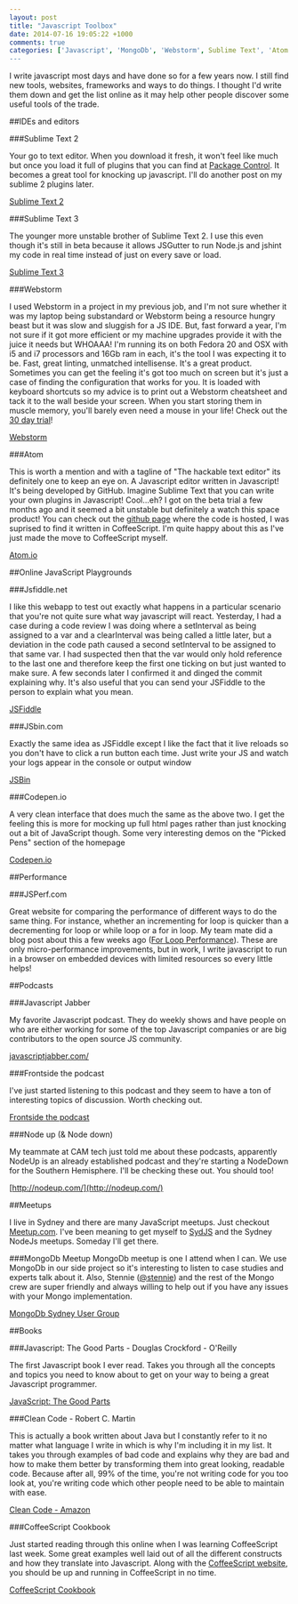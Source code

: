 ```yaml
---
layout: post
title: "Javascript Toolbox"
date: 2014-07-16 19:05:22 +1000
comments: true
categories: ['Javascript', 'MongoDb', 'Webstorm', Sublime Text', 'Atom', 'GitHub']
---
```


I write javascript most days and have done so for a few years now. I still find new tools, websites, frameworks and 
ways to do things. I thought I'd write them down and get the list online as it may help other people discover some 
useful tools of the trade.

<!--more--> 

##IDEs and editors

###Sublime Text 2


Your go to text editor. When you download it fresh, it won't feel like much but once you load it full of plugins 
that you can find at [Package Control](https://sublime.wbond.net/). It becomes a great tool for knocking up javascript. I'll do another post on my sublime 2
 plugins later.

[Sublime Text 2](http://www.sublimetext.com/)

###Sublime Text 3 


The younger more unstable brother of Sublime Text 2. I use this even though it's still in beta because it allows 
JSGutter to run Node.js and jshint my code in real time instead of just on every save or load.

[Sublime Text 3](http://www.sublimetext.com/3)

###Webstorm


I used Webstorm in a project in my previous job, and I'm not sure whether it was my laptop being substandard or Webstorm 
being a resource hungry beast but it was slow and sluggish for a JS IDE. But, fast forward a year, I'm not sure if it 
got more efficient or my machine upgrades provide it with the juice it needs but WHOAAA! I'm running its on both Fedora 20 
and OSX with i5 and i7 processors and 16Gb ram in each, it's the tool I was expecting it to be. Fast, great linting, 
unmatched intellisense. It's a great product. Sometimes you can get the feeling it's got too much on screen but it's 
just a case of finding the configuration that works for you. It is loaded with keyboard shortcuts so my advice is to 
print out a Webstorm cheatsheet and tack it to the wall beside your screen. When you start storing them in muscle 
memory, you'll barely even need a mouse in your life! Check out the [30 day trial](http://www.jetbrains.com/webstorm/download/)! 

[Webstorm](http://www.jetbrains.com/webstorm/)

###Atom


This is worth a mention and with a tagline of "The hackable text editor" its definitely one to keep an eye on. A Javascript 
editor written in Javascript! It's being developed by GitHub. Imagine Sublime Text that you can write your own plugins in 
Javascript! Cool...eh? I got on the beta trial a few months ago and it seemed a bit unstable but definitely a watch 
this space product! You can check out the [github page](https://github.com/atom) where the code is hosted, I was 
suprised to find it written in CoffeeScript. I'm quite happy about this as I've just made the move to CoffeeScript myself. 

[Atom.io](http://atom.io)

##Online JavaScript Playgrounds

###Jsfiddle.net


I like this webapp to test out exactly what happens in a particular scenario that you're not quite sure what way 
javascript will react. Yesterday, I had a case during a code review I was doing where a setInterval as being assigned 
to a var and a clearInterval was being called a little later, but a deviation in the code path caused a second 
setInterval to be assigned to that same var. I had suspected then that the var would only hold reference to the 
last one and therefore keep the first one ticking on but just wanted to make sure. A few seconds later I confirmed 
it and dinged the commit explaining why. It's also useful that you can send your JSFiddle to the person to explain 
what you mean. 

[JSFiddle](http://jsfiddle.net)

###JSbin.com


Exactly the same idea as JSFiddle except I like the fact that it live reloads so you don't have to click a run button 
each time. Just write your JS and watch your logs appear  in the console or output window 

[JSBin](http://jsbin.com)

###Codepen.io


A very clean interface that does much the same as the above two. I get the feeling this is more for mocking up full html 
pages rather than just knocking out a bit of JavaScript though. Some very interesting demos on the "Picked Pens" section
of the homepage

[Codepen.io](http://codepen.io/)



##Performance


###JSPerf.com


Great website for comparing the performance of different ways to do the same thing. For instance, whether an 
incrementing for loop is quicker than a decrementing for loop or while loop or a for in loop. My team mate did a 
blog post about this a few weeks ago 
([For Loop Performance](http://www.christopherlaughlin.co.uk/2014/06/29/javascript-loop-performance/)). 
These are only micro-performance improvements, but in work, I write 
javascript to run in a browser on embedded devices with limited resources so every little helps! 


##Podcasts


###Javascript Jabber


My favorite Javascript podcast. They do weekly shows and have people on who are either working for some of the top 
Javascript companies or are big contributors to the open source JS community. 

[javascriptjabber.com/](http://javascriptjabber.com/)

###Frontside the podcast


I've just started listening to this podcast and they seem to have a ton of interesting topics of discussion. 
Worth checking out. 

[Frontside the podcast](https://frontsidethepodcast.simplecast.fm/episodes)

###Node up (& Node down)


My teammate at CAM tech just told me about these podcasts, apparently NodeUp is an already established podcast and 
they're starting a NodeDown for the Southern Hemisphere. I'll be checking these out. You should too! 

[http://nodeup.com/](http://nodeup.com/)


##Meetups


I live in Sydney and there are many JavaScript meetups. Just checkout [Meetup.com](http://www.meetup.com/). 
I've been meaning to get myself to [SydJS](http://www.sydjs.com/) and the Sydney NodeJs meetups. 
Someday I'll get there. 

###MongoDb Meetup
MongoDb meetup is one I attend when I can. We use MongoDb in our side project so it's interesting to listen to case 
studies and experts talk about it. Also, Stennie ([@stennie](http://twitter.com/stennie)) and the rest of the Mongo 
crew are super friendly and always willing to help out if you have any issues with your Mongo implementation. 

[MongoDb Sydney User Group](https://www.google.com.au/url?sa=t&rct=j&q=&esrc=s&source=web&cd=1&cad=rja&uact=8&ved=0CBwQFjAA&url=http%3A%2F%2Fwww.meetup.com%2FSydney-MongoDB-User-Group%2F&ei=q0jGU8SNNYui8AWTuYDICA&usg=AFQjCNG382vYUazai3it5h71d3OhSurkVA&sig2=cI8e_dwfmgOW-cGpL2u4Ig)


##Books


###Javascript: The Good Parts - Douglas Crockford - O'Reilly


The first Javascript book I ever read. Takes you through all the concepts and topics you need to know about to get 
on your way to being a great Javascript programmer.

[JavaScript: The Good Parts](http://shop.oreilly.com/product/9780596517748.do)

###Clean Code - Robert C. Martin


This is actually a book written about Java but I constantly refer to it no matter what language I write in which is 
why I'm including it in my list. It takes you through examples of bad code and explains why they are bad and how to 
make them better by transforming them into great looking, readable code. Because after all, 99% of the time, you're 
not writing code for you too look at, you're writing code which other people need to be able to maintain with ease. 

[Clean Code - Amazon](http://www.amazon.com/Clean-Code-Handbook-Software-Craftsmanship/dp/0132350882)

###CoffeeScript Cookbook

Just started reading through this online when I was learning CoffeeScript last week. Some great examples well laid 
out of all the different constructs and how they translate into Javascript. Along with the [CoffeeScript website](http://coffeescript.org/), 
you should be up and running in CoffeeScript in no time. 

[CoffeeScript Cookbook](http://coffeescriptcookbook.com/)
